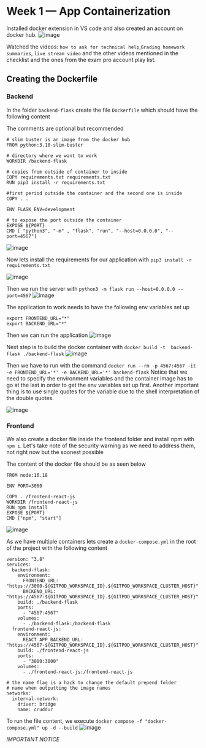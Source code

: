 # Week 1 — App Containerization

Installed docker extension in VS code and also created an account on docker hub.
![image](https://user-images.githubusercontent.com/46797181/221718236-70b19e03-e2ca-4e6e-bd71-c2e84905e433.png)

Watched the videos: `how to ask for technical help`,`Grading homework summaries`, `live stream video` and the other videos mentioned in the checklist and the ones from the exam pro account play list. 

## Creating the Dockerfile 

### Backend

In the folder `backend-flask` create the file `Dockerfile` which should have the following content 

The comments are optional but recommended 

```
# slim buster is an image from the docker hub
FROM python:3.10-slim-buster

# directory where we want to work
WORKDIR /backend-flask

# copies from outside of container to inside
COPY requirements.txt requirements.txt
RUN pip3 install -r requirements.txt

#first period outside the container and the second one is inside 
COPY . .

ENV FLASK_ENV=development

# to expose the port outside the container
EXPOSE ${PORT}
CMD [ "python3", "-m" , "flask", "run", "--host=0.0.0.0", "--port=4567"]

```

![image](https://user-images.githubusercontent.com/46797181/221719296-cf484ac5-24a4-4135-a16d-2eb39f226955.png)

Now lets install the requirements for our application with `pip3 install -r requirements.txt`

![image](https://user-images.githubusercontent.com/46797181/221723586-647948f2-b6c2-4895-a147-d708dfe46066.png)

Then we run the server with `python3 -m flask run --host=0.0.0.0 --port=4567`
![image](https://user-images.githubusercontent.com/46797181/221750324-2d08d683-684c-4483-8219-56377bc8c8df.png)

The application to work needs to have the following env variables set up
```
export FRONTEND_URL="*"
export BACKEND_URL="*"
```
Then we can run the application
![image](https://user-images.githubusercontent.com/46797181/221751795-a3f8f170-9dca-4328-8fec-998623d8a974.png)

Next step is to build the docker container with `docker build -t  backend-flask ./backend-flask`
![image](https://user-images.githubusercontent.com/46797181/221758125-7023a3a9-a89b-4b50-8172-6dc064dab0ce.png)

Then we have to run with the command `docker run --rm -p 4567:4567 -it -e FRONTEND_URL='*' -e BACKEND_URL='*' backend-flask`
Notice that we need to specify the environment variables and the container image has to go at the last in order to get the env variables set up first. Another important thing is to use single quotes for the variable due to the shell interpretation of the double quotes. 

![image](https://user-images.githubusercontent.com/46797181/221758702-aab8b46d-5670-4d11-81e4-2dd558c67953.png)

### Frontend 

We also create a docker file inside the frontend folder and install npm with `npm i`. Let's take note of the security warning as we need to address them, not right now but the soonest possible 

The content of the docker file should be as seen below 

```
FROM node:16.18

ENV PORT=3000

COPY . /frontend-react-js
WORKDIR /frontend-react-js
RUN npm install
EXPOSE ${PORT}
CMD ["npm", "start"]
```
![image](https://user-images.githubusercontent.com/46797181/221760733-221cab98-5268-4320-9842-9efd2b3724bc.png)

As we have multiple containers lets create a `docker-compose.yml` in the root of the project with the following content 

```
version: "3.8"
services:
  backend-flask:
    environment:
      FRONTEND_URL: "https://3000-${GITPOD_WORKSPACE_ID}.${GITPOD_WORKSPACE_CLUSTER_HOST}"
      BACKEND_URL: "https://4567-${GITPOD_WORKSPACE_ID}.${GITPOD_WORKSPACE_CLUSTER_HOST}"
    build: ./backend-flask
    ports:
      - "4567:4567"
    volumes:
      - ./backend-flask:/backend-flask
  frontend-react-js:
    environment:
      REACT_APP_BACKEND_URL: "https://4567-${GITPOD_WORKSPACE_ID}.${GITPOD_WORKSPACE_CLUSTER_HOST}"
    build: ./frontend-react-js
    ports:
      - "3000:3000"
    volumes:
      - ./frontend-react-js:/frontend-react-js

# the name flag is a hack to change the default prepend folder
# name when outputting the image names
networks: 
  internal-network:
    driver: bridge
    name: cruddur

```
To run the file content, we execute  `docker compose -f "docker-compose.yml" up -d --build`
![image](https://user-images.githubusercontent.com/46797181/221762002-d56b8bf6-5f78-44b0-8494-71c1fed0455f.png)

*IMPORTANT NOTICE* 
